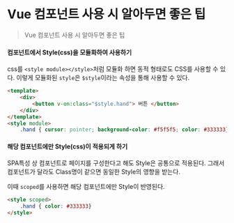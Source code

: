 # Vue 컴포넌트 사용 시 알아두면 좋은 팁

> Vue 컴포넌트 사용 시 알아두면 좋은 팁

#### 컴포넌트에서 Style(css)을 모듈화하여 사용하기

css를 `<style module></style>`처럼 모듈화 하면 동적 형태로도 CSS를 사용할 수 있다. 이렇게 모듈화된 `style`은 `$style`이라는 속성을 통해 사용할 수 있다.

```html
<template>
    <div>
        <button v-on:class="$style.hand"> 버튼 </button>
    </div>
</template>
<style module>
    .hand { cursor: pointer; background-color: #f5f5f5; color: #333333} </style>
```

#### 해당 컴포넌트에만 Style(css)이 적용되게 하기

SPA특성 상 컴포넌트로 페이지를 구성한다고 해도 Style은 공통으로 적용된다. 그래서 컴포넌트가 달라도 Class명이 같으면 동일한 Style의 영향을 받는다.

이때 `scoped`를 사용하면 해당 컴포넌트에만 Style이 반영된다.

```html
<style scoped>
    .hand { color: #333333}
</style>
```

